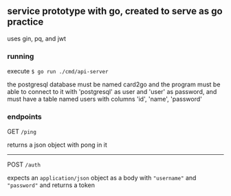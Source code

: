 ## service prototype with go, created to serve as go practice

uses gin, pq, and jwt

### running

execute
`$ go run ./cmd/api-server`

the postgresql database must be named card2go and the program must be able to connect to it with 'postgresql' as user and 'user' as password, and must have a table named users with columns 'id', 'name', 'password'

### endpoints

GET `/ping`

returns a json object with pong in it

---

POST `/auth`

expects an `application/json` object as a body with `"username"` and `"password"` and returns a token